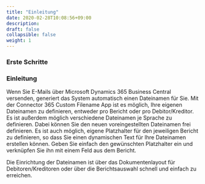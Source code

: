 ```yaml
---
title: "Einleitung"
date: 2020-02-28T10:08:56+09:00
description: 
draft: false
collapsible: false
weight: 1
---
```

### Erste Schritte

### Einleitung

Wenn Sie E-Mails über Microsoft Dynamics 365 Business Central versenden, generiert das System automatisch einen Dateinamen für Sie.
Mit der Connector 365 Custom Filename App ist es möglich, Ihre eigenen Dateinamen zu definieren, entweder pro Bericht oder pro Debitor/Kreditor. Es ist außerdem möglich verschiedene Dateinamen je Sprache zu definieren. Dabei können Sie den neuen voreingestellten Dateinamen frei definieren. Es ist auch möglich, eigene Platzhalter für den jeweiligen Bericht zu definieren, so dass Sie einen dynamischen Text für Ihre Dateinamen erstellen können. Geben Sie einfach den gewünschten Platzhalter ein und verknüpfen Sie ihn mit einem Feld aus dem Bericht.

Die Einrichtung der Dateinamen ist über das Dokumentenlayout für Debitoren/Kreditoren oder über die Berichtsauswahl schnell und einfach zu erreichen.
